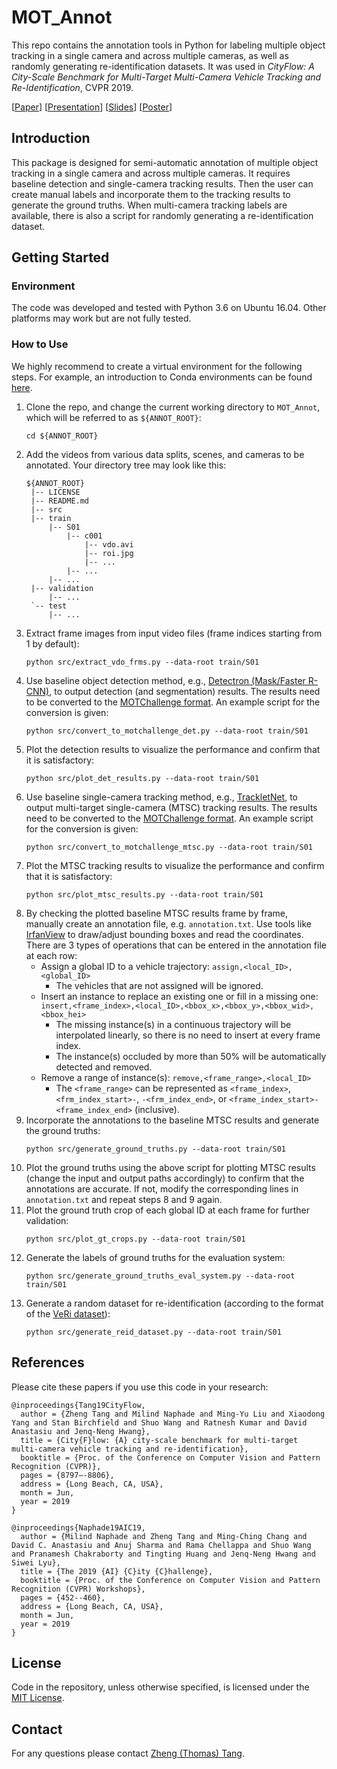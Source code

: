 # MOT_Annot

This repo contains the annotation tools in Python for labeling multiple object tracking in a single camera and across multiple cameras, as well as randomly generating re-identification datasets. It was used in *CityFlow: A City-Scale Benchmark for Multi-Target Multi-Camera Vehicle Tracking and Re-Identification*, CVPR 2019.

[[Paper](https://arxiv.org/abs/1903.09254)] [[Presentation](https://youtu.be/fzJe8M2y1s0)] [[Slides](http://zhengthomastang.github.io/files/CityFlow_slides.pdf)] [[Poster](http://zhengthomastang.github.io/files/CityFlow_poster.pdf)]

## Introduction

This package is designed for semi-automatic annotation of multiple object tracking in a single camera and across multiple cameras. It requires baseline detection and single-camera tracking results. Then the user can create manual labels and incorporate them to the tracking results to generate the ground truths. When multi-camera tracking labels are available, there is also a script for randomly generating a re-identification dataset. 

## Getting Started

### Environment

The code was developed and tested with Python 3.6 on Ubuntu 16.04. Other platforms may work but are not fully tested.

### How to Use

We highly recommend to create a virtual environment for the following steps. For example, an introduction to Conda environments can be found [here](https://docs.conda.io/projects/conda/en/latest/user-guide/tasks/manage-environments.html). 

1. Clone the repo, and change the current working directory to `MOT_Annot`, which will be referred to as `${ANNOT_ROOT}`:
   ```
   cd ${ANNOT_ROOT}
   ```
2. Add the videos from various data splits, scenes, and cameras to be annotated. Your directory tree may look like this:
   ```
   ${ANNOT_ROOT}
    |-- LICENSE
    |-- README.md
    |-- src
    |-- train
        |-- S01
            |-- c001
                |-- vdo.avi
                |-- roi.jpg
                |-- ...
            |-- ...
        |-- ...
    |-- validation
        |-- ...
    `-- test
        |-- ...

   ```
3. Extract frame images from input video files (frame indices starting from 1 by default): 
   ```
   python src/extract_vdo_frms.py --data-root train/S01
   ```
4. Use baseline object detection method, e.g., [Detectron (Mask/Faster R-CNN)](ode.amazon.com/packages/OrvilleEmpennageInference/trees/mainline), to output detection (and segmentation) results. The results need to be converted to the [MOTChallenge format](https://motchallenge.net/instructions/). An example script for the conversion is given: 
   ```
   python src/convert_to_motchallenge_det.py --data-root train/S01
   ```
5. Plot the detection results to visualize the performance and confirm that it is satisfactory:
   ```
   python src/plot_det_results.py --data-root train/S01
   ```
6. Use baseline single-camera tracking method, e.g., [TrackletNet](https://github.com/GaoangW/TNT/tree/master/AIC19), to output multi-target single-camera (MTSC) tracking results. The results need to be converted to the [MOTChallenge format](https://motchallenge.net/instructions/). An example script for the conversion is given: 
   ```
   python src/convert_to_motchallenge_mtsc.py --data-root train/S01
   ```
7. Plot the MTSC tracking results to visualize the performance and confirm that it is satisfactory:
   ```
   python src/plot_mtsc_results.py --data-root train/S01
   ```
8. By checking the plotted baseline MTSC results frame by frame, manually create an annotation file, e.g. `annotation.txt`. Use tools like [IrfanView](https://www.irfanview.com/) to draw/adjust bounding boxes and read the coordinates. There are 3 types of operations that can be entered in the annotation file at each row: 
   - Assign a global ID to a vehicle trajectory: `assign,<local_ID>,<global_ID>`
      - The vehicles that are not assigned will be ignored. 
   - Insert an instance to replace an existing one or fill in a missing one: `insert,<frame_index>,<local_ID>,<bbox_x>,<bbox_y>,<bbox_wid>,<bbox_hei>`
      - The missing instance(s) in a continuous trajectory will be interpolated linearly, so there is no need to insert at every frame index.
      - The instance(s) occluded by more than 50% will be automatically detected and removed. 
   - Remove a range of instance(s): `remove,<frame_range>,<local_ID>`
      - The `<frame_range>` can be represented as `<frame_index>`, `<frm_index_start>-`, `-<frm_index_end>`, or `<frame_index_start>-<frame_index_end>` (inclusive).
9. Incorporate the annotations to the baseline MTSC results and generate the ground truths:
   ```
   python src/generate_ground_truths.py --data-root train/S01
   ``` 
10. Plot the ground truths using the above script for plotting MTSC results (change the input and output paths accordingly) to confirm that the annotations are accurate. If not, modify the corresponding lines in `annotation.txt` and repeat steps 8 and 9 again. 
11. Plot the ground truth crop of each global ID at each frame for further validation: 
    ```
    python src/plot_gt_crops.py --data-root train/S01
    ``` 
12. Generate the labels of ground truths for the evaluation system: 
    ```
    python src/generate_ground_truths_eval_system.py --data-root train/S01
    ``` 
13. Generate a random dataset for re-identification (according to the format of the [VeRi dataset](https://vehiclereid.github.io/VeRi/)): 
    ```
    python src/generate_reid_dataset.py --data-root train/S01
    ``` 

## References

Please cite these papers if you use this code in your research:

    @inproceedings{Tang19CityFlow,
      author = {Zheng Tang and Milind Naphade and Ming-Yu Liu and Xiaodong Yang and Stan Birchfield and Shuo Wang and Ratnesh Kumar and David Anastasiu and Jenq-Neng Hwang},
      title = {City{F}low: {A} city-scale benchmark for multi-target multi-camera vehicle tracking and re-identification},
      booktitle = {Proc. of the Conference on Computer Vision and Pattern Recognition (CVPR)},
      pages = {8797–-8806},
      address = {Long Beach, CA, USA},
      month = Jun,
      year = 2019
    }

    @inproceedings{Naphade19AIC19,
      author = {Milind Naphade and Zheng Tang and Ming-Ching Chang and David C. Anastasiu and Anuj Sharma and Rama Chellappa and Shuo Wang and Pranamesh Chakraborty and Tingting Huang and Jenq-Neng Hwang and Siwei Lyu},
      title = {The 2019 {AI} {C}ity {C}hallenge},
      booktitle = {Proc. of the Conference on Computer Vision and Pattern Recognition (CVPR) Workshops},
      pages = {452--460},
      address = {Long Beach, CA, USA},
      month = Jun,
      year = 2019
    }

## License

Code in the repository, unless otherwise specified, is licensed under the [MIT License](LICENSE).

## Contact

For any questions please contact [Zheng (Thomas) Tang](https://github.com/zhengthomastang).
